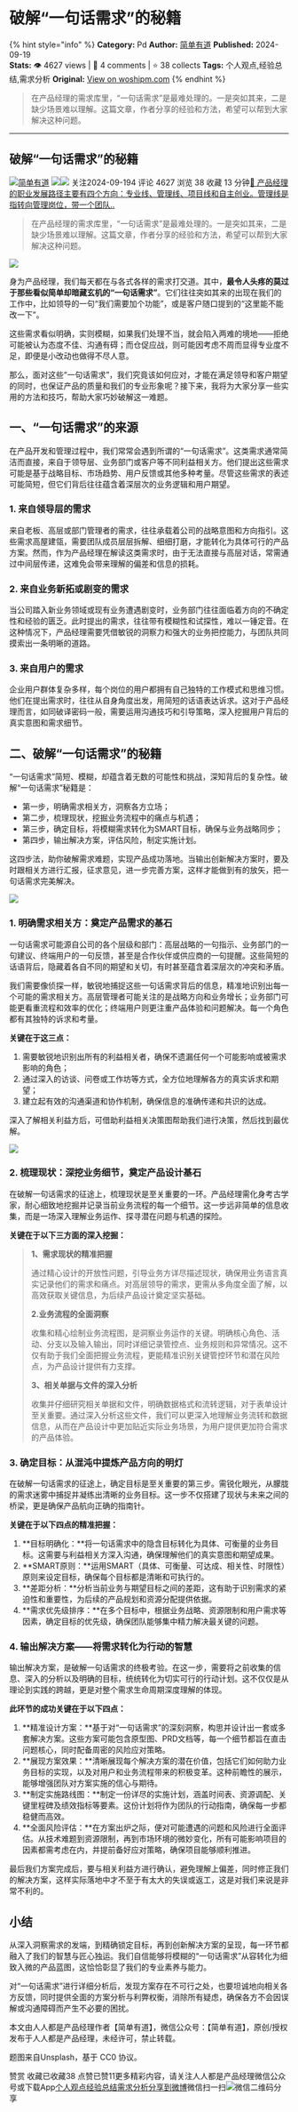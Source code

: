 # 破解“一句话需求”的秘籍
{% hint style="info" %}
**Category:** Pd
**Author:** [简单有道](https://www.woshipm.com/u/1349571)
**Published:** 2024-09-19  
**Stats:** 👁️ 4627 views | 💬 4 comments | ⭐ 38 collects
**Tags:** 个人观点,经验总结,需求分析
**Original:** [View on woshipm.com](https://www.woshipm.com/pd/6116507.html)
{% endhint %}
> 在产品经理的需求库里，“一句话需求”是最难处理的。一是突如其来，二是缺少场景难以理解。这篇文章，作者分享的经验和方法，希望可以帮到大家解决这种问题。

---

## 破解“一句话需求”的秘籍

[![](https://image.woshipm.com/wp-files/2022/05/uc5AlAihaoIXIjfDTBMg.jpg!/both/72x72)](https://www.woshipm.com/u/1349571)[简单有道](https://www.woshipm.com/u/1349571) ![](https://static.woshipm.com/tag/1121_1@2x.png)![](https://static.woshipm.com/tag/2105_1@2x.png) 关注2024-09-194 评论 4627 浏览 38 收藏 13 分钟[🔗 产品经理的职业发展路径主要有四个方向：专业线、管理线、项目线和自主创业。管理线是指转向管理岗位，带一个团队..](https://ke.qidianla.com/courses/90pm)

> 在产品经理的需求库里，“一句话需求”是最难处理的。一是突如其来，二是缺少场景难以理解。这篇文章，作者分享的经验和方法，希望可以帮到大家解决这种问题。

![](https://image.woshipm.com/2023/09/21/c69780ca-5877-11ee-b301-00163e142b65.jpg)

身为产品经理，我们每天都在与各式各样的需求打交道。其中，**最令人头疼的莫过于那些看似简单却暗藏玄机的“一句话需求”**。它们往往突如其来的出现在我们的工作中，比如领导的一句“我们需要加个功能”，或是客户随口提到的“这里能不能改一下”。

这些需求看似明确，实则模糊，如果我们处理不当，就会陷入两难的境地——拒绝可能被认为态度不佳、沟通有碍；而仓促应战，则可能因考虑不周而显得专业度不足，即便是小改动也做得不尽人意。

那么，面对这些“一句话需求”，我们究竟该如何应对，才能在满足领导和客户期望的同时，也保证产品的质量和我们的专业形象呢？接下来，我将为大家分享一些实用的方法和技巧，帮助大家巧妙破解这一难题。

## 一、“一句话需求”的来源

在产品开发和管理过程中，我们常常会遇到所谓的“一句话需求”。这类需求通常简洁而直接，来自于领导层、业务部门或客户等不同利益相关方。他们提出这些需求可能是基于战略目标、市场趋势、用户反馈或其他多种考量。尽管这些需求的表述可能简短，但它们背后往往蕴含着深层次的业务逻辑和用户期望。

### 1\. 来自领导层的需求

来自老板、高层或部门管理者的需求，往往承载着公司的战略意图和方向指引。这些需求高屋建瓴，需要团队成员层层拆解、细细打磨，才能转化为具体可行的产品方案。然而，作为产品经理在解读这类需求时，由于无法直接与高层对话，常需通过中间层传递，这难免会带来理解的偏差和信息的损耗。

### 2\. 来自业务新拓或剧变的需求

当公司踏入新业务领域或现有业务遭遇剧变时，业务部门往往面临着方向的不确定性和经验的匮乏。此时提出的需求，往往带有模糊性和试探性，难以一锤定音。在这种情况下，产品经理需要凭借敏锐的洞察力和强大的业务把控能力，与团队共同摸索出一条明晰的道路。

### 3\. 来自用户的需求

企业用户群体复杂多样，每个岗位的用户都拥有自己独特的工作模式和思维习惯。他们在提出需求时，往往从自身角度出发，用简短的话语表达诉求。这对于产品经理而言，如同破译密码一般，需要运用沟通技巧和引导策略，深入挖掘用户背后的真实意图和需求细节。

## 二、破解“一句话需求”的秘籍

“一句话需求”简短、模糊，却蕴含着无数的可能性和挑战，深知背后的复杂性。破解“一句话需求”秘籍是：

*   第一步，明确需求相关方，洞察各方立场；
*   第二步，梳理现状，挖掘业务流程中的痛点与机遇；
*   第三步，确定目标，将模糊需求转化为SMART目标，确保与业务战略同步；
*   第四步，输出解决方案，评估风险，制定实施计划。

这四步法，助你破解需求难题，实现产品成功落地。当输出创新解决方案时，要及时跟相关方进行汇报，征求意见，进一步完善方案，这样才能做到有的放矢，把一句话需求完美解决。

![](https://image.woshipm.com/wp-files/2024/09/gIkY6J042SgB79Xrm9ok.png)

### 1\. 明确需求相关方：奠定产品需求的基石

一句话需求可能源自公司的各个层级和部门：高层战略的一句指示、业务部门的一句建议、终端用户的一句反馈，甚至是合作伙伴或供应商的一句提醒。这些简短的话语背后，隐藏着各自不同的期望和关切，有时甚至蕴含着深层次的冲突和矛盾。

我们需要像侦探一样，敏锐地捕捉这些一句话需求背后的信息，精准地识别出每一个可能的需求相关方。高层管理者可能关注的是战略方向和业务增长；业务部门可能更看重流程和效率的优化；终端用户则更注重产品体验和问题解决。每一个角色都有其独特的诉求和考量。

**关键在于这三点：**

1.  需要敏锐地识别出所有的利益相关者，确保不遗漏任何一个可能影响或被需求影响的角色；
2.  通过深入的访谈、问卷或工作坊等方式，全方位地理解各方的真实诉求和期望；
3.  建立起有效的沟通渠道和协作机制，确保信息的准确传递和共识的达成。

深入了解相关利益方后，可借助利益相关决策图帮助我们进行决策，然后找到最优解。

![](https://image.woshipm.com/wp-files/2024/09/Ax8lH4TINjSOz9THDYaC.png)

### 2\. 梳理现状：深挖业务细节，奠定产品设计基石

在破解一句话需求的征途上，梳理现状是至关重要的一环。产品经理需化身考古学家，耐心细致地挖掘并记录当前业务流程的每一个细节。这一步远非简单的信息收集，而是一场深入理解业务运作、探寻潜在问题与机遇的探险。

**关键在于以下三方面的深入挖掘：**

> **1、需求现状的精准把握**
> 
> 通过精心设计的开放性问题，引导业务方详尽描述现状，确保用业务语言真实记录他们的需求和痛点。对高层领导的需求，更需从多角度全面了解，以高效获取关键信息，为后续产品设计奠定坚实基础。
> 
> **2.业务流程的全面洞察**
> 
> 收集和精心绘制业务流程图，是洞察业务运作的关键。明确核心角色、活动、分支以及输入输出，同时详细记录管控点、业务规则和异常情况。这不仅有助于我们全面把握业务流程，更能精准识别关键管控环节和潜在风险点，为产品设计提供有力支撑。
> 
> **3、相关单据与文件的深入分析**
> 
> 收集并仔细研究相关单据和文件，明确数据格式和流转逻辑，对于表单设计至关重要。通过深入分析这些文件，我们可以更深入地理解业务流转和数据信息，从而在产品设计中更加贴近实际业务场景，为用户提供更加符合需求的产品体验。

### 3\. 确定目标：从混沌中提炼产品方向的明灯

在破解一句话需求的征途上，确定目标是至关重要的第三步。需锐化眼光，从朦胧的需求迷雾中捕捉并凝练出清晰的业务目标。这一步不仅搭建了现状与未来之间的桥梁，更是确保产品航向正确的指南针。

**关键在于以下四点的精准把握：**

1.  **目标明确化：**将一句话需求中的隐含目标转化为具体、可衡量的业务目标。这需要与利益相关方深入沟通，确保理解他们的真实意图和期望成果。
2.  **SMART原则：**运用SMART（具体、可衡量、可达成、相关性、时限性）原则来设定目标，确保每个目标都是清晰和可执行的。
3.  **差距分析：**分析当前业务与期望目标之间的差距，这有助于识别需求的紧迫性和重要性，为后续的产品规划和资源分配提供依据。
4.  **需求优先级排序：**在多个目标中，根据业务战略、资源限制和用户需求等因素，确定目标的优先级，确保团队能够集中精力解决最关键的问题。

### 4\. 输出解决方案——将需求转化为行动的智慧

输出解决方案，是破解一句话需求的终极考验。在这一步，需要将之前收集的信息、深入的分析以及明确的目标，统统转化为切实可行的行动计划。这不仅仅是从理论到实践的跨越，更是对整个需求生命周期深度理解的体现。

**此环节的成功关键在于以下四点：**

1.  **精准设计方案：**基于对“一句话需求”的深刻洞察，构思并设计出一套或多套解决方案。这些方案可能包含原型图、PRD文档等，每一个细节都旨在直击问题核心，同时配备周密的风险应对策略。
2.  **展现方案效果：**清晰展现每个解决方案的潜在价值，包括它们如何助力业务目标的实现，以及对用户和业务流程带来的积极变革。这种前瞻性的展示，能够增强团队对方案实施的信心与期待。
3.  **制定实施路线图：**制定一份详尽的实施计划，涵盖时间表、资源调配、关键里程碑及绩效指标等要素。这份计划将作为团队的行动指南，确保每一步都稳健而高效。
4.  **全面风险评估：**在方案出炉之际，便对可能遭遇的问题和风险进行全面评估。从技术难题到资源限制，再到市场环境的微妙变化，所有可能影响项目的因素都需考虑在内，并提前备好应对策略，确保项目能够顺利推进。

最后我们方案完成后，要与相关利益方进行确认，避免理解上偏差，同时修正我们的解决方案，这样实际落地中才不至于有太大的失误或返工，这是对我们来说是非常不利的。

## 小结

从深入洞察需求的发端，到精确锁定目标，再到创新解决方案的呈现，每一环节都融入了我们的智慧与匠心独运。我们自信能够将模糊的“一句话需求”从容转化为细致入微的产品蓝图，这恰恰彰显了我们的专业素养与能力。

对“一句话需求”进行详细分析后，发现方案存在不可行之处，也要坦诚地向相关各方反馈，同时提供全面的方案分析与利弊权衡，消除所有疑虑，确保各方不会因误解或沟通障碍而产生不必要的困扰。

本文由人人都是产品经理作者【简单有道】，微信公众号：【简单有道】，原创/授权 发布于人人都是产品经理，未经许可，禁止转载。

题图来自Unsplash，基于 CC0 协议。

赞赏 收藏已收藏38 点赞已赞11更多精彩内容，请关注人人都是产品经理微信公众号或下载App[个人观点](https://www.woshipm.com/tag/%e4%b8%aa%e4%ba%ba%e8%a7%82%e7%82%b9)[经验总结](https://www.woshipm.com/tag/%e7%bb%8f%e9%aa%8c%e6%80%bb%e7%bb%93)[需求分析](https://www.woshipm.com/tag/%e9%9c%80%e6%b1%82%e5%88%86%e6%9e%90)[分享到微博](https://service.weibo.com/share/share.php?appkey=2775287854&title=破解“一句话需求”的秘籍&url=https://www.woshipm.com/pd/6116507.html&pic=https://image.woshipm.com/2023/09/21/c69780ca-5877-11ee-b301-00163e142b65.jpg)微信扫一扫![微信二维码](https://api.pwmqr.com/qrcode/create/?url=https://www.woshipm.com/pd/6116507.html)分享